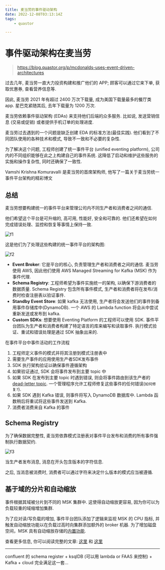 ```yaml
---
title: 麦当劳的事件驱动架构
date: 2022-12-08T03:13:14Z
tags:
	- quastor

---
```

# 事件驱动架构在麦当劳

> <https://blog.quastor.org/p/mcdonalds-uses-event-driven-architectures>

过去几年, 麦当劳一直大力投资构建和推广他们的 APP; 顾客可以通过它来下单, 获取优惠券, 查看营养信息等.

因此, 麦当劳 2021 年有超过 2400 万次下载量, 成为美国下载量最多的餐厅类 app. 星巴克紧随其后, 去年下载量为 1200 万次.

麦当劳依赖事件驱动架构 (EDAs) 来支持他们后端的众多服务. 比如说, 发送营销信息 (交易或促销) 或者提供手机订单的处理进度.

麦当劳过去遇到的一个问题是缺乏创建 EDA 的标准方法(最佳实践). 他们看到了不同团队使用的各种技术和模式, 导致不一致和不必要的复杂性.

为了解决这个问题, 工程师创建了统一事件平台 (unified eventing platform), 公司内的不同组织能够在此之上构建自己的事件系统. 这降低了启动和维护这些服务的实施和操作复杂性, 同时还确保了一致性.

Vamshi Krishna Komuravalli 是麦当劳的首席架构师, 他写了一篇关于麦当劳统一事件平台架构的精彩博文

## 总结

麦当劳想要构建统一的事件平台来管理公司内不同生产者和消费者之间的通信.

他们希望这个平台是可升缩的, 高可用, 性能好, 安全和可靠的. 他们还希望在如何完成错误处理、监控和恢复等事情上保持一致.

![f1](https://media.beehiiv.com/cdn-cgi/image/format=auto,onerror=redirect/uploads/asset/file/dc55925e-ba21-478b-961a-fa4e11d36b88/1_rnlk56DN7of_aY7uPfZjcQ.png)

这是他们为了处理这些构建的统一事件平台的架构图:

![f2](https://miro.medium.com/max/1400/1*gCOnmHq4jXNjSX8Jp0NgOA.webp)

* **Event Broker**: 它是平台的核心, 负责管理生产者和消费者之间的通信. 麦当劳使用 AWS, 因此他们使用 AWS Managed Streaming for Kafka (MSK) 作为事件代理.
* **Schema Registry**: 工程师希望为事件实施统一的架构, 以确保下游消费者的数据质量. Schema Registry 包含所有事件模式, 生产者和消费者将在发布/消费时检查注册表以验证事件.
* **Standby Event Store**: 如果 kafka 无法使用, 生产者将会发送他们的事件到备用事件存储库中(DynamoDB). 一个 AWS 的 Lambda function 将会从中尝试重新发送或发布到 kafka.
* **Custom SDKs**: 想要使用 Eventing Platform 的工程师可以使用 SDK. 事件平台团队为生产者和消费者构建了特定语言的库来编写和读取事件. 执行模式验证、重试和错误处理是通过 SDK 抽象出来的.

在事件平台中事件活动的工作流程

1. 工程师定义事件的模式并将其注册到模式注册表中
2. 需要生产事件的应用使用生产者SDK发布事件
3. SDK 执行架构验证以确保事件遵循架构
4. 如果验证通过, SDK 会将事件发布到主要 topic 中
5. 如果 SDK 在发布到主要 topic 时遇到错误, 则会将事件路由到该生产者的 [dead-letter topic](https://en.wikipedia.org/wiki/Dead_letter_queue). 一个管理程序允许工程师修复这些事件的任何错误(`如何修复?`).
6. 如果 SDK 遇到 Kafka 错误, 则事件将写入 DynamoDB 数据库中. Lambda 函数稍后将重试将这些事件发送到 Kafka.
7. 消费者消费来自 Kafka 的事件

## Schema Registry

为了确保数据完整性, 麦当劳依靠模式注册表对事件平台发布和消费的所有事件强制执行数据契约.

![f3](https://miro.medium.com/max/1400/1*LvV2J6pcNdSjRf0gSA4yAw.webp)

当生产者发布消息, 消息在开头包含版本的字符信息.

之后, 当消息被消费时, 消费者可以通过字符来决定什么版本的模式应当被遵循.

## 基于域的分片和自动缩放

事件根据其域被分片到不同的 MSK 集群中. 这使得自动缩放更容易, 因为你可以为负载较重的域缩增加集群.

为了应对读/写负载的增加, 事件平台团队添加了逻辑来监视 MSK 的 CPU 指标, 并触发自动缩放功能以在负载过高时向集群添加额外的 broker 机器. 为了增加磁盘空间，MSK 具有自动缩放存储的[内置功能](https://docs.aws.amazon.com/msk/latest/developerguide/msk-autoexpand.html).

查看更多信息, 你可以阅读完整的文章: [这里](https://medium.com/mcdonalds-technical-blog/behind-the-scenes-mcdonalds-event-driven-architecture-51a6542c0d86) 和 [这里](https://medium.com/mcdonalds-technical-blog/mcdonalds-event-driven-architecture-the-data-journey-and-how-it-works-4591d108821f)


---

<a id="issuecomment-1355952796"></a>
confluent 的 schema register + ksqlDB (可以用 lambda or FAAS 来控制) + Kafka + cloud 完全满足这一套...